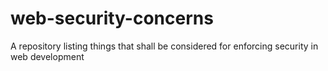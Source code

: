 # web-security-concerns
A repository listing things that shall be considered for enforcing security in web development
